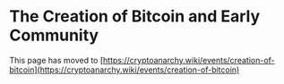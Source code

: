 
# The Creation of Bitcoin and Early Community

This page has moved to [https://cryptoanarchy.wiki/events/creation-of-bitcoin](https://cryptoanarchy.wiki/events/creation-of-bitcoin)

